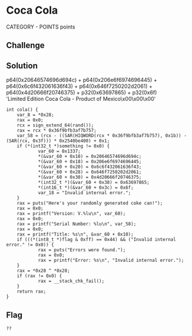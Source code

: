 # Coca Cola
CATEGORY - POINTS points

## Challenge 


## Solution
p64(0x20646574696d694c) + p64(0x206e6f6974696445) + p64(0x6c6f432061636f43) + p64(0x646f7250202d2061) + p64(0x4d20666f20746375) + p32(0x63697865) + p32(0x6f)              
'Limited Edition Coca Cola - Product of Mexico\x00\x00\x00'

	int cola() {
	    var_8 = *0x28;
	    rax = 0x0;
	    rcx = sign_extend_64(rand());
	    rax = rcx * 0x36f9bfb3af7b757;
	    var_58 = (rcx - ((SAR(HIQWORD(rcx * 0x36f9bfb3af7b757), 0x1b)) - (SAR(rcx, 0x3f))) * 0x2540be400) + 0x1;
	    if (*(int32_t *)something != 0x0) {
	            var_60 = 0x1337;
	            *(&var_60 + 0x10) = 0x20646574696d694c;
	            *(&var_60 + 0x18) = 0x206e6f6974696445;
	            *(&var_60 + 0x20) = 0x6c6f432061636f43;
	            *(&var_60 + 0x28) = 0x646f7250202d2061;
	            *(&var_60 + 0x30) = 0x4d20666f20746375;
	            *(int32_t *)(&var_60 + 0x38) = 0x63697865;
	            *(int16_t *)(&var_60 + 0x3c) = 0x6f;
	            var_18 = "Invalid internal error.";
	    }
	    rax = puts("Here's your randomly generated coke can!");
	    rax = 0x0;
	    rax = printf("Version: V.%lu\n", var_60);
	    rax = 0x0;
	    rax = printf("Serial Number: %lu\n", var_58);
	    rax = 0x0;
	    rax = printf("Title: %s\n", &var_60 + 0x10);
	    if (((*(int8_t *)flag & 0xff) == 0x44) && ("Invalid internal error." != 0x0)) {
	            rax = puts("Errors were found.");
	            rax = 0x0;
	            rax = printf("Error: %s\n", "Invalid internal error.");
	    }
	    rax = *0x28 ^ *0x28;
	    if (rax != 0x0) {
	            rax = __stack_chk_fail();
	    }
	    return rax;
	}

## Flag

	??